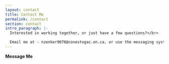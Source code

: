 ```yaml
---
layout: contact
title: Contact Me
permalink: /contact
section: contact
intro_paragraph: |-
  Interested in working together, or just have a few questions?</br>

  Email me at - nzenker9076@conestogac.on.ca, or use the messaging system below.
---
```


**Message Me**
